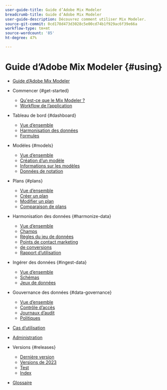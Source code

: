 ```yaml
---
user-guide-title: Guide d’Adobe Mix Modeler
breadcrumb-title: Guide d’Adobe Mix Modeler
user-guide-description: Découvrez comment utiliser Mix Modeler.
source-git-commit: 0cd178d473d3028c5e00cd74b1f929ac6f39e66a
workflow-type: tm+mt
source-wordcount: '85'
ht-degree: 47%

---
```



# Guide d’Adobe Mix Modeler {#using}

+ [Guide d’Adobe Mix Modeler](/help/overview.md)

+ Commencer {#get-started}
   + [Qu&#39;est-ce que le Mix Modeler ?](/help/get-started/about.md)
   + [Workflow de l’application](/help/get-started/workflow.md)

+ Tableau de bord {#dashboard}
   + [Vue d’ensemble](/help/dashboard/overview.md)
   + [Harmonisation des données](/help/dashboard/harmonized-data.md)
   + [Formules](/help/dashboard/plans.md)

+ Modèles {#models}
   + [Vue d’ensemble](/help/models/overview.md)
   + [Création d’un modèle](/help/models/create.md)
   + [Informations sur les modèles](/help/models/insights.md)
   + [Données de notation](/help/models/scoring-data.md)

+ Plans {#plans}
   + [Vue d’ensemble](/help/plans/overview.md)
   + [Créer un plan](/help/plans/create.md)
   + [Modifier un plan](/help/plans/edit.md)
   + [Comparaison de plans](/help/plans/compare.md)

+ Harmonisation des données {#harmonize-data}
   + [Vue d’ensemble](/help/harmonize-data/overview.md)
   + [Champs](/help/harmonize-data/fields.md)
   + [Règles du jeu de données](/help/harmonize-data/dataset-rules.md)
   + [Points de contact marketing](/help/harmonize-data/marketing-touchpoints.md)
   + [de conversions](/help/harmonize-data/conversions.md)
   + [Rapport d’utilisation](/help/harmonize-data/usage-report.md)

+ Ingérer des données {#ingest-data}
   + [Vue d’ensemble](/help/ingest-data/overview.md)
   + [Schémas](/help/ingest-data/schemas.md)
   + [Jeux de données](/help/ingest-data/datasets.md)

+ Gouvernance des données {#data-governance}
   + [Vue d’ensemble](/help/data-governance/overview.md)
   + [Contrôle d’accès](/help/data-governance/access-controls.md)
   + [Journaux d’audit](/help/data-governance/audit-logs.md)
   + [Politiques](/help/data-governance/policies.md)

+ [Cas d’utilisation](/help/main-guide/use-cases.md)

+ [Administration](/help/main-guide/administration.md)

+ Versions {#releases}
   + [Dernière version](/help/releases/latest.md)
   + [Versions de 2023](/help/releases/2023.md)
   + [Test](../releases/test.md)
   + [Index](../releases/index.md)

+ [Glossaire](/help/main-guide/glossary.md)

